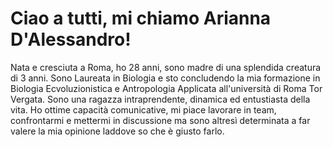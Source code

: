 # Ciao a tutti, mi chiamo Arianna D'Alessandro!
Nata e cresciuta a Roma, ho 28 anni, sono madre di una splendida creatura di 3 anni.
Sono Laureata in Biologia e sto concludendo la mia formazione in Biologia Ecvoluzionistica e Antropologia Applicata all'università di Roma Tor Vergata.
Sono una ragazza intraprendente, dinamica ed entustiasta della vita.
Ho ottime capacità comunicative, mi piace lavorare in team, confrontarmi e mettermi in discussione ma sono altresì determinata a far valere la mia opinione laddove so che è giusto farlo.
